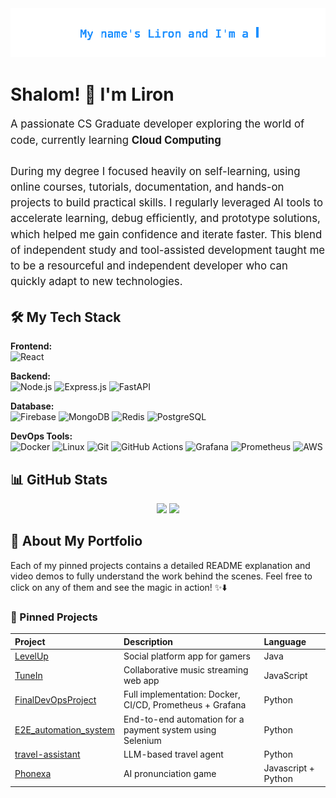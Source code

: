 <!-- Banner -->
<div align="center">
  <img src="github_banner.gif" alt="Header" />
</div>

# Shalom! 👋 I'm Liron
<div style="font-size:1.2em; line-height:1.5;">
A passionate CS Graduate developer exploring the world of code, currently learning <strong>Cloud Computing</strong>
<br><br>
During my degree I focused heavily on self-learning, using online courses, tutorials, documentation, and hands-on projects to build practical skills. I regularly leveraged AI tools to accelerate learning, debug efficiently, and prototype solutions, which helped me gain confidence and iterate faster. This blend of independent study and tool-assisted development taught me to be a resourceful and independent developer who can quickly adapt to new technologies.

</div>

## 🛠️ My Tech Stack

**Frontend:**  
<img src="https://cdn.jsdelivr.net/gh/devicons/devicon/icons/react/react-original.svg" alt="React" width="40" />

**Backend:**  
<img src="https://cdn.jsdelivr.net/gh/devicons/devicon/icons/nodejs/nodejs-original.svg" alt="Node.js" width="40" />
<img src="https://ajeetchaulagain.com/static/7cb4af597964b0911fe71cb2f8148d64/87351/express-js.png" alt="Express.js" width="40" />
<img src="https://cdn.jsdelivr.net/gh/devicons/devicon/icons/fastapi/fastapi-original.svg" alt="FastAPI" width="40" />

**Database:**  
<img src="https://www.gstatic.com/devrel-devsite/prod/v90b15eef664021f94a1ab8a4ca14c533325a9006d6183b165fb79714a6fcd6a0/firebase/images/touchicon-180.png" alt="Firebase" width="40" />
<img src="https://cdn.jsdelivr.net/gh/devicons/devicon/icons/mongodb/mongodb-original.svg" alt="MongoDB" width="40" />
<img src="https://cdn.jsdelivr.net/gh/devicons/devicon/icons/redis/redis-original.svg" alt="Redis" width="40" />
<img src="https://cdn.jsdelivr.net/gh/devicons/devicon/icons/postgresql/postgresql-original.svg" alt="PostgreSQL" width="40" />

**DevOps Tools:**  
<img src="https://cdn.jsdelivr.net/gh/devicons/devicon/icons/docker/docker-original.svg" alt="Docker" width="40" />
<img src="https://cdn.jsdelivr.net/gh/devicons/devicon/icons/linux/linux-original.svg" alt="Linux" width="40" />
<img src="https://cdn.jsdelivr.net/gh/devicons/devicon/icons/git/git-original.svg" alt="Git" width="40" />
<img src="https://cdn.jsdelivr.net/gh/devicons/devicon/icons/githubactions/githubactions-original.svg" alt="GitHub Actions" width="40" />
<img src="https://cdn.jsdelivr.net/gh/devicons/devicon/icons/grafana/grafana-original.svg" alt="Grafana" width="40" />
<img src="https://cdn.jsdelivr.net/gh/devicons/devicon/icons/prometheus/prometheus-original.svg" alt="Prometheus" width="40" />
<img src="https://kineticit.com.au/wp-content/uploads/2022/10/AWS_logo.png" alt="AWS" width="40" />

## 📊 GitHub Stats

<div align="center">
  <img height="180em" src="https://github-readme-stats.vercel.app/api?username=Liron4&show_icons=true&theme=radical&include_all_commits=true&count_private=true"/>
  <img height="180em" src="https://github-readme-stats.vercel.app/api/top-langs/?username=Liron4&layout=compact&theme=radical"/>
</div>

## 📌 About My Portfolio

Each of my pinned projects contains a detailed README explanation and video demos to fully understand the work behind the scenes. Feel free to click on any of them and see the magic in action! ✨⬇️

### 🚩 Pinned Projects

<table align="center" style="width:100%; border-collapse:collapse;">
  <thead>
    <tr>
      <th align="left">Project</th>
      <th align="left">Description</th>
      <th align="left">Language</th>
    </tr>
  </thead>
  <tbody>
    <tr>
      <td><a href="https://github.com/Liron4/LevelUp">LevelUp</a></td>
      <td>Social platform app for gamers</td>
      <td>Java</td>
    </tr>
    <tr>
      <td><a href="https://github.com/Liron4/TuneIn">TuneIn</a></td>
      <td>Collaborative music streaming web app</td>
      <td>JavaScript</td>
    </tr>
    <tr>
      <td><a href="https://github.com/Liron4/FinalDevOpsProject">FinalDevOpsProject</a></td>
      <td>Full implementation: Docker, CI/CD, Prometheus + Grafana</td>
      <td>Python</td>
    </tr>
    <tr>
      <td><a href="https://github.com/Liron4/E2E_automation_system">E2E_automation_system</a></td>
      <td>End-to-end automation for a payment system using Selenium</td>
      <td>Python</td>
    </tr>
    <tr>
      <td><a href="https://github.com/Liron4/travel-assistant">travel-assistant</a></td>
      <td>LLM-based travel agent</td>
      <td>Python</td>
    </tr>
    <tr>
      <td><a href="https://github.com/EASS-HIT-PART-A-2025-CLASS-VII/Phonexa">Phonexa</a></td>
      <td>AI pronunciation game</td>
      <td>Javascript + Python</td>
    </tr>
  </tbody>
</table>







